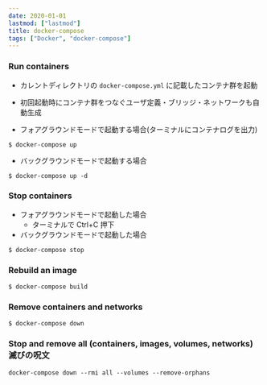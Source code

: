 ```yaml
---
date: 2020-01-01
lastmod: ["lastmod"]
title: docker-compose
tags: ["Docker", "docker-compose"]
---
```


### Run containers
* カレントディレクトリの `docker-compose.yml` に記載したコンテナ群を起動
* 初回起動時にコンテナ群をつなぐユーザ定義・ブリッジ・ネットワークも自動生成

* フォアグラウンドモードで起動する場合(ターミナルにコンテナログを出力)
```shell
$ docker-compose up
```
* バックグラウンドモードで起動する場合
```shell
$ docker-compose up -d
```

### Stop containers
* フォアグラウンドモードで起動した場合
  * ターミナルで Ctrl+C 押下
* バックグラウンドモードで起動した場合
```shell
$ docker-compose stop
```

### Rebuild an image
```shell
$ docker-compose build
```

### Remove containers and networks
```shell
$ docker-compose down
```

### Stop and remove all (containers, images, volumes, networks) 滅びの呪文

```shell
docker-compose down --rmi all --volumes --remove-orphans
```